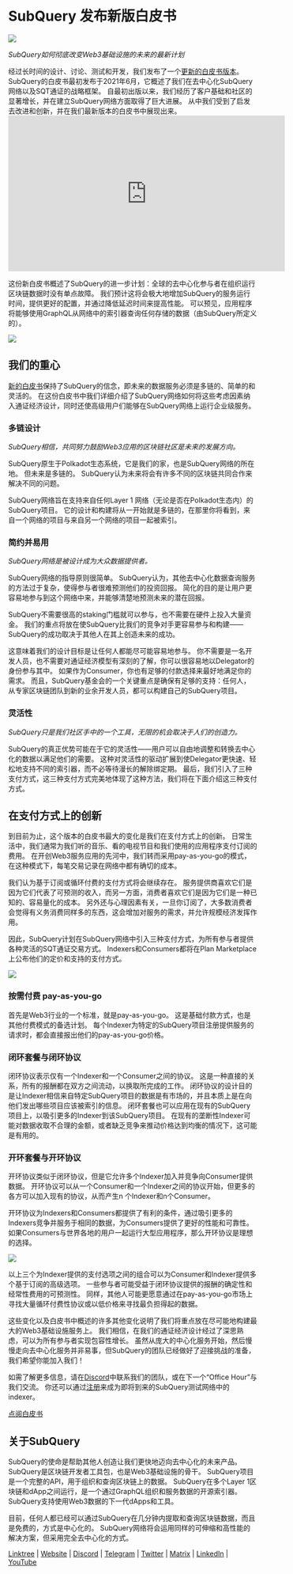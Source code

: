 # SubQuery 发布新版白皮书

![](https://miro.medium.com/max/700/0*guA8YHyJPhu0wmzf
)

_SubQuery如何彻底改变Web3基础设施的未来的最新计划_

经过长时间的设计、讨论、测试和开发，我们发布了一个[更新的白皮书版本](https://static.subquery.network/whitepaper.pdf)。 SubQuery的白皮书最初发布于2021年6月，它概述了我们在去中心化SubQuery网络以及SQT通证的战略框架。 自最初出版以来，我们经历了客户基础和社区的显著增长，并在建立SubQuery网络方面取得了巨大进展。 从中我们受到了启发去改进和创新，并在我们最新版本的白皮书中展现出来。 <iframe width="560" height="315" src="https://www.youtube.com/embed/Ghxyw5bIHs8
" title="YouTube 视频" frameborder="0" allow="accelerometer; autoplay; clipboard-write; encrypted-media; gyroscope; picture-in-picture" allowfullscreen mark="crwd-mark"></iframe>

这份新白皮书概述了SubQuery的进一步计划：全球的去中心化参与者在组织运行区块链数据时没有单点故障。 我们预计这将会极大地增加SubQuery的服务运行时间，提供更好的配置，并通过降低延迟时间来提高性能。 可以预见，应用程序将能够使用GraphQL从网络中的索引器查询任何存储的数据（由SubQuery所定义的）。

![](https://miro.medium.com/max/700/0*xtd6e7mn7JkfhpzG
)

## 我们的重心

[新的白皮书](https://static.subquery.network/whitepaper.pdf)保持了SubQuery的信念，即未来的数据服务必须是多链的、简单的和灵活的。 在这份白皮书中我们详细介绍了SubQuery网络如何将这些考虑因素纳入通证经济设计，同时还使高级用户们能够在SubQuery网络上运行企业级服务。

### 多链设计

_SubQuery相信，共同努力鼓励Web3应用的区块链社区是未来的发展方向。_

SubQuery原生于Polkadot生态系统，它是我们的家，也是SubQuery网络的所在地。 但未来是多链的。 SubQuery认为未来将会有许多不同的区块链共同合作来解决不同的问题。

SubQuery网络旨在支持来自任何Layer 1 网络（无论是否在Polkadot生态内）的SubQuery项目。 它的设计和构建将从一开始就是多链的，在那里你将看到，来自一个网络的项目与来自另一个网络的项目一起被索引。

### 简约并易用

_SubQuery网络是被设计成为大众数据提供者。_

SubQuery网络的指导原则很简单。 SubQuery认为，其他去中心化数据查询服务的方法过于复杂，使得参与者很难预测他们的投资回报。 简化的目的是让用户更容易地参与到这个网络中来，并能够清楚地预测未来的潜在回报。

SubQuery不需要很高的staking门槛就可以参与，也不需要在硬件上投入大量资金。 我们的重点将放在使SubQuery比我们的竞争对手更容易参与和构建—— SubQuery的成功取决于其他人在其上创造未来的成功。

这意味着我们的设计目标是让任何人都能尽可能容易地参与。 你不需要是一名开发人员，也不需要对通证经济模型有深刻的了解，你可以很容易地以Delegator的身份参与其中。 如果作为Consumer，你也有足够的付款选择来最好地满足你的需求。 而且，SubQuery基金会的一个关键重点是确保有足够的支持：任何人，从专家区块链团队到新的业余开发人员，都可以构建自己的SubQuery项目。

### 灵活性

_SubQuery只是我们社区手中的一个工具，无限的机会取决于人们的创造力。_

SubQuery的真正优势可能在于它的灵活性——用户可以自由地调整和转换去中心化的数据以满足他们的需要。 这种对灵活性的驱动扩展到使Delegator更快速、轻松地支持不同的索引器，而不必等待漫长的解除绑定期。 最后，我们引入了三种支付方式，这三种支付方式完美地体现了这种方法，我们将在下面介绍这三种支付方式。

## 在支付方式上的创新

到目前为止，这个版本的白皮书最大的变化是我们在支付方式上的创新。 日常生活中，我们通常为我们听的音乐、看的电视节目和我们使用的应用程序支付订阅的费用。 在开创Web3服务应用的先河中，我们转而采用pay-as-you-go的模式，在这种模式下，每笔交易记录在网络中都有确切的成本。

我们认为基于订阅或循环付费的支付方式将会继续存在。 服务提供商喜欢它们是因为它们代表了可预测的收入，而另一方面，消费者喜欢它们是因为它们是一种已知的、容易量化的成本。 另外还与心理因素有关，一旦你订阅了，大多数消费者会觉得有义务消费同样多的东西，这会增加对服务的需求，并允许规模经济发挥作用。

因此，SubQuery计划在SubQuery网络中引入三种支付方式，为所有参与者提供各种灵活的SQT通证交易方式。 Indexers和Consumers都将在Plan Marketplace上公布他们的定价和支持的支付方式。

![](https://miro.medium.com/max/700/0*f0yVHlbWTE8DdjuB
)

### 按需付费 pay-as-you-go

首先是Web3行业的一个标准，就是pay-as-you-go。 这是基础付款方式，也是其他付费模式的备选计划。 每个Indexer为特定的SubQuery项目注册提供服务的请求时，都会直接报出他们的pay-as-you-go价格。

### 闭环套餐与闭环协议

闭环协议表示仅有一个Indexer和一个Consumer之间的协议。 这是一种直接的关系，所有的报酬都在双方之间流动，以换取所完成的工作。 闭环协议的设计目的是让Indexer相信来自特定SubQuery项目的数据是有市场的，并且本质上是在向他们发出哪些项目应该被索引的信息。 闭环套餐也可以应用在现有的SubQuery项目上，以吸引更多的Indexer到该SubQuery项目。 在现有的垄断性Indexer可能对数据收取不合理的金额，或者缺乏竞争来推动价格达到均衡的情况下，这可能是有用的。

### 开环套餐与开环协议

开环协议类似于闭环协议，但是它允许多个Indexer加入并竞争向Consumer提供数据。 开环协议可以从一个Consumer和一个Indexer之间的协议开始，但更多的各方可以加入现有的协议，从而产生n 个Indexer和n个Consumer。

开环协议为Indexers和Consumers都提供了有利的条件，通过吸引更多的Indexers竞争并服务于相同的数据，为Consumers提供了更好的性能和可靠性。 如果Consumers与世界各地的用户一起运行大型应用程序，那么开环协议是理想的选择。

![](https://miro.medium.com/max/1400/0*sc9-ee7VTl0XEhTS
)

以上三个为Indexer提供的支付选项之间的组合可以为Consumer和Indexer提供多个基于订阅的高级选项。 一些参与者可能受益于闭环协议提供的报酬的确定性和经常性费用的可预测性。 同样，其他人可能更愿意通过在pay-as-you-go市场上寻找大量循环付费性协议或以低价格来寻找最负担得起的数据。

这些变化以及白皮书中概述的许多其他变化说明了我们将重点放在尽可能地构建最大的Web3基础设施服务上。 我们相信，在我们的通证经济设计经过了深思熟虑，可以为所有参与者实现包容性增长。 虽然从庞大的中心化服务开始，然后慢慢走向去中心化服务并非易事，但SubQuery的团队已经做好了迎接挑战的准备，我们希望你能加入我们！

如需了解更多信息，请在[Discord](https://discord.com/invite/78zg8aBSMG)中联系我们的团队，或在下一个“Office Hour”与我们交流。 你还可以通过[注册](https://forms.gle/RyXyhb8T9Gxkwi7R9)来成为即将到来的SubQuery测试网络中的indexer。

[点阅白皮书](https://static.subquery.network/whitepaper.pdf)

## 关于SubQuery

SubQuery的使命是帮助其他人创造让我们更快地迈向去中心化的未来产品。 SubQuery是区块链开发者工具包，也是Web3基础设施的骨干。 SubQuery项目是一个完整的API，用于组织和查询区块链上的数据。 SubQuery在多个Layer 1区块链和dApp之间运行，是一个通过GraphQL组织和服务数据的开源索引器。 SubQuery支持使用Web3数据的下一代dApps和工具。

目前，任何人都已经可以通过SubQuery在几分钟内提取和查询区块链数据，而且是免费的，方式是中心化的。 SubQuery网络将会运用同样的可伸缩和高性能的解决方案，但采用完全去中心化的方式。

[Linktree](https://linktr.ee/subquerynetwork) | [Website](https://subquery.network/) | [Discord](https://discord.com/invite/78zg8aBSMG) | [Telegram](https://t.me/subquerynetwork) | [Twitter](https://twitter.com/subquerynetwork) | [Matrix](https://matrix.to/#/#subquery:matrix.org) | [LinkedIn](https://www.linkedin.com/company/subquery) | [YouTube](https://www.youtube.com/channel/UCi1a6NUUjegcLHDFLr7CqLw)
